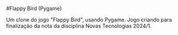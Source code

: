 #Flappy Bird (Pygame)

Um clone do jogo "Flappy Bird", usando Pygame. 
Jogo criando para finalização da nota da disciplina Novas Tecnologias 2024/1.
